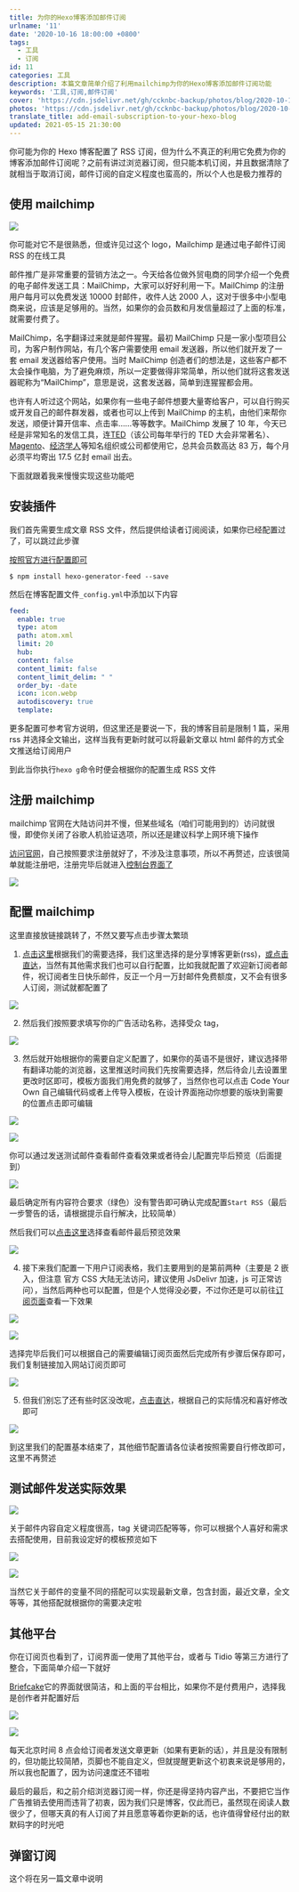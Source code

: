 ```yaml
---
title: 为你的Hexo博客添加邮件订阅
urlname: '11'
date: '2020-10-16 18:00:00 +0800'
tags:
  - 工具
  - 订阅
id: 11
categories: 工具
description: 本篇文章简单介绍了利用mailchimp为你的Hexo博客添加邮件订阅功能
keywords: '工具,订阅,邮件订阅'
cover: 'https://cdn.jsdelivr.net/gh/ccknbc-backup/photos/blog/2020-10-16~18_24_19.webp'
photos: 'https://cdn.jsdelivr.net/gh/ccknbc-backup/photos/blog/2020-10-16~18_24_19.webp'
translate_title: add-email-subscription-to-your-hexo-blog
updated: 2021-05-15 21:30:00
---
```


你可能为你的 Hexo 博客配置了 RSS 订阅，但为什么不真正的利用它免费为你的博客添加邮件订阅呢？之前有讲过浏览器订阅，但只能本机订阅，并且数据清除了就相当于取消订阅，邮件订阅的自定义程度也蛮高的，所以个人也是极力推荐的

## 使用 mailchimp

![](https://cdn.jsdelivr.net/gh/ccknbc-backup/photos/blog/2020-10-15~17_17_21.webp#height=1200&id=wx3YI&originHeight=1200&originWidth=1200&originalType=binary&status=done&style=none&width=1200)

你可能对它不是很熟悉，但或许见过这个 logo，Mailchimp 是通过电子邮件订阅 RSS 的在线工具

邮件推广是非常重要的营销方法之一。今天给各位做外贸电商的同学介绍一个免费的电子邮件发送工具：MailChimp，大家可以好好利用一下。MailChimp 的注册用户每月可以免费发送 10000 封邮件，收件人达 2000 人，这对于很多中小型电商来说，应该是足够用的。当然，如果你的会员数和月发信量超过了上面的标准，就需要付费了。

MailChimp，名字翻译过来就是邮件猩猩。最初 MailChimp 只是一家小型项目公司，为客户制作网站，有几个客户需要使用 email 发送器，所以他们就开发了一套 email 发送器给客户使用。当时 MailChimp 创造者们的想法是，这些客户都不太会操作电脑，为了避免麻烦，所以一定要做得非常简单，所以他们就将这套发送器昵称为“MailChimp”，意思是说，这套发送器，简单到连猩猩都会用。

也许有人听过这个网站，如果你有一些电子邮件想要大量寄给客户，可以自行购买或开发自己的邮件群发器，或者也可以上传到 MailChimp 的主机，由他们来帮你发送，顺便计算开信率、点击率……等等数字。MailChimp 发展了 10 年，今天已经是非常知名的发信工具，连[TED](https://baike.baidu.com/item/TED/8095)（该公司每年举行的 TED 大会非常著名）、[Magento](https://baike.baidu.com/item/Magento)、[经济学人](https://baike.baidu.com/item/%E7%BB%8F%E6%B5%8E%E5%AD%A6%E4%BA%BA)等知名组织或公司都使用它，总共会员数高达 83 万，每个月必须平均寄出 17.5 亿封 email 出去。

下面就跟着我来慢慢实现这些功能吧

## 安装插件

我们首先需要生成文章 RSS 文件，然后提供给读者订阅阅读，如果你已经配置过了，可以跳过此步骤

[按照官方进行配置即可](https://github.com/hexojs/hexo-generator-feed)

```
$ npm install hexo-generator-feed --save
```

然后在博客配置文件`_config.yml`中添加以下内容

```yaml
feed:
  enable: true
  type: atom
  path: atom.xml
  limit: 20
  hub:
  content: false
  content_limit: false
  content_limit_delim: " "
  order_by: -date
  icon: icon.webp
  autodiscovery: true
  template:
```

更多配置可参考官方说明，但这里还是要说一下，我的博客目前是限制 1 篇，采用 rss 并选择全文输出，这样当我有更新时就可以将最新文章以 html 邮件的方式全文推送给订阅用户

到此当你执行`hexo g`命令时便会根据你的配置生成 RSS 文件

## 注册 mailchimp

mailchimp 官网在大陆访问并不慢，但某些域名（咱们可能用到的）访问就很慢，即使你关闭了谷歌人机验证选项，所以还是建议科学上网环境下操作

[访问官网](https://mailchimp.com/)，自己按照要求注册就好了，不涉及注意事项，所以不再赘述，应该很简单就能注册吧，注册完毕后就进入[控制台界面了](https://us2.admin.mailchimp.com/)

![](https://cdn.jsdelivr.net/gh/ccknbc-backup/photos/blog/2020-10-15~17_39_28.webp#height=576&id=h0lJG&originHeight=576&originWidth=1474&originalType=binary&status=done&style=none&width=1474)

## 配置 mailchimp

这里直接放链接跳转了，不然又要写点击步骤太繁琐

1. [点击这里](https://us2.admin.mailchimp.com/campaigns/#/create-campaign/explore/emailCampaign:custom)根据我们的需要选择，我们这里选择的是分享博客更新(rss)，[或点击直达](https://us2.admin.mailchimp.com/campaigns/#/create-campaign/explore/rss)，当然有其他需求我们也可以自行配置，比如我就配置了欢迎新订阅者邮件，祝订阅者生日快乐邮件，反正一个月一万封邮件免费额度，又不会有很多人订阅，测试就都配置了

![](https://cdn.jsdelivr.net/gh/ccknbc-backup/photos/blog/2020-10-16~17_23_41.webp#height=744&id=L7Mty&originHeight=744&originWidth=1228&originalType=binary&status=done&style=none&width=1228)

2. 然后我们按照要求填写你的广告活动名称，选择受众 tag，

![](https://cdn.jsdelivr.net/gh/ccknbc-backup/photos/blog/2020-10-16~17_27_51.webp#height=471&id=DweNB&originHeight=471&originWidth=741&originalType=binary&status=done&style=none&width=741)

3. 然后就开始根据你的需要自定义配置了，如果你的英语不是很好，建议选择带有翻译功能的浏览器，这里推送时间我们先按需要选择，然后待会儿去设置里更改时区即可，模板方面我们用免费的就够了，当然你也可以点击 Code Your Own 自己编辑代码或者上传导入模板，在设计界面拖动你想要的版块到需要的位置点击即可编辑

![](https://cdn.jsdelivr.net/gh/ccknbc-backup/photos/blog/2020-10-16~17_32_30.webp#height=908&id=TwxCn&originHeight=908&originWidth=1920&originalType=binary&status=done&style=none&width=1920)

![](https://cdn.jsdelivr.net/gh/ccknbc-backup/photos/blog/2020-10-16~17_35_51.webp#height=914&id=H5e2o&originHeight=914&originWidth=1920&originalType=binary&status=done&style=none&width=1920)

你可以通过发送测试邮件查看邮件查看效果或者待会儿配置完毕后预览（后面提到）

![](https://cdn.jsdelivr.net/gh/ccknbc-backup/photos/blog/2020-10-16~17_37_41.webp#height=807&id=IWNhN&originHeight=807&originWidth=1350&originalType=binary&status=done&style=none&width=1350)

最后确定所有内容符合要求（绿色）没有警告即可确认完成配置`Start RSS`（最后一步警告的话，请根据提示自行解决，比较简单）

然后我们可以[点击这里](https://us2.admin.mailchimp.com/campaigns/#/)选择查看邮件最后预览效果

![](https://cdn.jsdelivr.net/gh/ccknbc-backup/photos/blog/2020-10-16~17_42_39.webp#height=815&id=KLnXN&originHeight=815&originWidth=1848&originalType=binary&status=done&style=none&width=1848)

4. 接下来我们配置一下用户订阅表格，我们主要用到的是第前两种（主要是 2 嵌入，但注意 官方 CSS 大陆无法访问，建议使用 JsDelivr 加速，js 可正常访问），当然后两种也可以配置，但是个人觉得没必要，不过你还是可以前往[订阅页面](/sub)查看一下效果

![](https://cdn.jsdelivr.net/gh/ccknbc-backup/photos/blog/2020-10-16~17_47_51.webp#height=286&id=QWlOI&originHeight=286&originWidth=306&originalType=binary&status=done&style=none&width=306)

![](https://cdn.jsdelivr.net/gh/ccknbc-backup/photos/blog/2020-10-17~10_49_49.webp#height=832&id=ckKvY&originHeight=832&originWidth=1568&originalType=binary&status=done&style=none&width=1568)

选择完毕后我们可以根据自己的需要编辑订阅页面然后完成所有步骤后保存即可，我们复制链接加入网站订阅页即可

![](https://cdn.jsdelivr.net/gh/ccknbc-backup/photos/blog/2020-10-16~17_56_04.webp#height=894&id=sE6uX&originHeight=894&originWidth=1620&originalType=binary&status=done&style=none&width=1620)

5. 但我们别忘了还有些时区没改呢，[点击直达](https://us2.admin.mailchimp.com/account/details/)，根据自己的实际情况和喜好修改即可

![](https://cdn.jsdelivr.net/gh/ccknbc-backup/photos/blog/2020-10-16~17_59_34.webp#height=867&id=pbYmj&originHeight=867&originWidth=849&originalType=binary&status=done&style=none&width=849)

到这里我们的配置基本结束了，其他细节配置请各位读者按照需要自行修改即可，这里不再赘述

## 测试邮件发送实际效果

![](https://cdn.jsdelivr.net/gh/ccknbc-backup/photos/blog/2020-10-15~17_48_43.webp#height=907&id=DHaPg&originHeight=907&originWidth=1920&originalType=binary&status=done&style=none&width=1920)

关于邮件内容自定义程度很高，tag 关键词匹配等等，你可以根据个人喜好和需求去搭配使用，目前我设定好的模板预览如下

![](https://cdn.jsdelivr.net/gh/ccknbc-backup/photos/blog/2020-10-16~17_17_22.webp#height=905&id=NQUEU&originHeight=905&originWidth=1920&originalType=binary&status=done&style=none&width=1920)

![](https://cdn.jsdelivr.net/gh/ccknbc-backup/photos/blog/2020-10-16~17_18_13.webp#height=344&id=fRSYP&originHeight=344&originWidth=558&originalType=binary&status=done&style=none&width=558)

当然它关于邮件的变量不同的搭配可以实现最新文章，包含封面，最近文章，全文等等，其他搭配就根据你的需要决定啦

## 其他平台

你在订阅页也看到了，订阅界面一使用了其他平台，或者与 Tidio 等第三方进行了整合，下面简单介绍一下就好

[Briefcake](https://briefcake.com/)它的界面就很简洁，和上面的平台相比，如果你不是付费用户，选择我是创作者并配置好后

![](https://cdn.jsdelivr.net/gh/ccknbc-backup/photos/blog/2020-10-18~16_57_28.webp#height=559&id=qAxj9&originHeight=559&originWidth=1102&originalType=binary&status=done&style=none&width=1102)

![](https://cdn.jsdelivr.net/gh/ccknbc-backup/photos/blog/2020-10-18~17_00_58.webp#height=1415&id=K8Zoa&originHeight=1415&originWidth=1140&originalType=binary&status=done&style=none&width=1140)

每天北京时间 8 点会给订阅者发送文章更新（如果有更新的话），并且是没有限制的，但功能比较简陋，页脚也不能自定义，但就提醒更新这个初衷来说是够用的，所以我也配置了，因为访问速度还不错啦

最后的最后，和之前介绍浏览器订阅一样，你还是得坚持内容产出，不要把它当作广告推销去使用而违背了初衷，因为我们只是博客，仅此而已，虽然现在阅读人数很少了，但哪天真的有人订阅了并且愿意等着你更新的话，也许值得曾经付出的默默码字的时光吧
​

## 弹窗订阅

这个将在另一篇文章中说明
